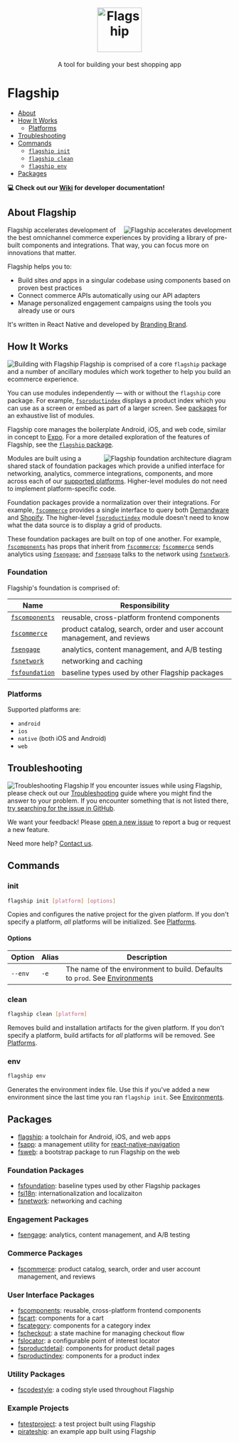 <h1 align="center">
  <a href="https://brandingbrand.github.io/flagship/">
    <img alt="Flagship"
      src="https://user-images.githubusercontent.com/2915629/127563134-be64905e-d429-446d-9a53-a657c9613f6f.png"
      height="100">
  </a>
</h1>

<p align="center">
  A tool for building your best shopping app
</p>

# Flagship

- [About](#about)
- [How It Works](#how-it-works)
  - [Platforms](#platforms)
- [Troubleshooting](#troubleshooting)
- [Commands](#commands)
  - [`flagship init`](#init)
  - [`flagship clean`](#clean)
  - [`flagship env`](#env)
- [Packages](#packages)

**:computer: Check out our [Wiki](https://github.com/brandingbrand/flagship/wiki) for developer documentation!**

## About Flagship

<img alt="Flagship accelerates development"
  src="https://user-images.githubusercontent.com/556070/38955661-4ff210c6-4323-11e8-960e-b568bc4b2bec.png"
  align="right">

Flagship accelerates development of the best omnichannel commerce experiences by providing a library
of pre-built components and integrations. That way, you can focus more on innovations that matter.

Flagship helps you to:

- Build sites _and_ apps in a singular codebase using components based on proven best practices
- Connect commerce APIs automatically using our API adapters
- Manage personalized engagement campaigns using the tools you already use or ours

It's written in React Native and developed by [Branding Brand](https://www.brandingbrand.com/).

## How It Works

<img alt="Building with Flagship"
  src="https://user-images.githubusercontent.com/556070/38953855-09901dc6-431e-11e8-9e50-26cb694c91e2.png"
  align="left">

Flagship is comprised of a core `flagship` package and a number of ancillary modules which work
together to help you build an ecommerce experience.

You can use modules independently — with or without the `flagship` core package. For example,
[`fsproductindex`](packages/fsproductindex) displays a product index which you can use as a screen
or embed as part of a larger screen. See [packages](#packages) for an exhaustive list of modules.

Flagship core manages the boilerplate Android, iOS, and web code, similar in concept to
[Expo](https://expo.io). For a more detailed exploration of the features of Flagship, see the
[`flagship` package](packages/flagship).

<img alt="Flagship foundation architecture diagram"
  src="https://user-images.githubusercontent.com/2915629/68430966-26b39880-017f-11ea-880c-10a6466c8d3b.png"
  align="right">

Modules are built using a shared stack of foundation packages which provide a unified interface for
networking, analytics, commerce integrations, components, and more across each of our
[supported platforms](#platforms). Higher-level modules do not need to implement platform-specific
code.

Foundation packages provide a normalization over their integrations. For example,
[`fscommerce`](packages/fscommerce) provides a single interface to query both
[Demandware](https://www.demandware.com) and [Shopify](https://www.shopify.com). The higher-level
[`fsproductindex`](packages/fsproductindex) module doesn't need to know what the data source is to
display a grid of products.

These foundation packages are built on top of one another. For example,
[`fscomponents`](packages/fscomponents) has props that inherit from
[`fscommerce`](packages/fscommerce); [`fscommerce`](packages/fscommerce) sends analytics using
[`fsengage`](packages/fsengage); and [`fsengage`](packages/fsengage) talks to the network using
[`fsnetwork`](packages/fsnetwork).

### Foundation

Flagship's foundation is comprised of:

| Name                                    | Responsibility                                                          |
| --------------------------------------- | ----------------------------------------------------------------------- |
| [`fscomponents`](packages/fscomponents) | reusable, cross-platform frontend components                            |
| [`fscommerce`](packages/fscommerce)     | product catalog, search, order and user account management, and reviews |
| [`fsengage`](packages/fsengage)         | analytics, content management, and A/B testing                          |
| [`fsnetwork`](packages/fsnetwork)       | networking and caching                                                  |
| [`fsfoundation`](packages/fsfoundation) | baseline types used by other Flagship packages                          |

### Platforms

Supported platforms are:

- `android`
- `ios`
- `native` (both iOS and Android)
- `web`

## Troubleshooting

<img alt="Troubleshooting Flagship"
  src="https://user-images.githubusercontent.com/556070/38958560-9f7aab28-432b-11e8-8e67-68d781f5681d.png"
  align="left">

If you encounter issues while using Flagship, please check out our
[Troubleshooting](troubleshooting.md) guide where you might find the answer to your problem. If you
encounter something that is not listed there,
[try searching for the issue in GitHub](https://github.com/brandingbrand/flagship/issues).

We want your feedback! Please [open a new issue](https://github.com/brandingbrand/flagship/issues/new)
to report a bug or request a new feature.

Need more help? [Contact us](mailto:product@brandingbrand.com).

## Commands

### init

```sh
flagship init [platform] [options]
```

Copies and configures the native project for the given platform. If you don't specify a platform,
_all_ platforms will be initialized. See [Platforms](#platforms).

#### Options

| Option  | Alias | Description                                                                                 |
| ------- | ----- | ------------------------------------------------------------------------------------------- |
| `--env` | `-e`  | The name of the environment to build. Defaults to `prod`. See [Environments](#environments) |

### clean

```sh
flagship clean [platform]
```

Removes build and installation artifacts for the given platform. If you don't specify a platform,
build artifacts for _all_ platforms will be removed. See [Platforms](#platforms).

### env

```sh
flagship env
```

Generates the environment index file. Use this if you've added a new environment since the last time
you ran `flagship init`. See [Environments](#environments).

## Packages

- [flagship](packages/flagship): a toolchain for Android, iOS, and web apps
- [fsapp](packages/fsapp): a management utility for [react-native-navigation](https://github.com/wix/react-native-navigation)
- [fsweb](packages/fsweb): a bootstrap package to run Flagship on the web

### Foundation Packages

- [fsfoundation](packages/fsfoundation): baseline types used by other Flagship packages
- [fsi18n](packages/fsi18n): internationalization and localizaiton
- [fsnetwork](packages/fsnetwork): networking and caching

### Engagement Packages

- [fsengage](packages/fsengage): analytics, content management, and A/B testing

### Commerce Packages

- [fscommerce](packages/fscommerce): product catalog, search, order and user account management, and
  reviews

### User Interface Packages

- [fscomponents](packages/fscomponents): reusable, cross-platform frontend components
- [fscart](packages/fscart): components for a cart
- [fscategory](packages/fscategory): components for a category index
- [fscheckout](packages/fscheckout): a state machine for managing checkout flow
- [fslocator](packages/fslocator): a configurable point of interest locator
- [fsproductdetail](packages/fsproductdetail): components for product detail pages
- [fsproductindex](packages/fsproductindex): components for a product index

### Utility Packages

- [fscodestyle](packages/fscodestyle): a coding style used throughout Flagship

### Example Projects

- [fstestproject](packages/fstestproject): a test project built using Flagship
- [pirateship](packages/pirateship): an example app built using Flagship
